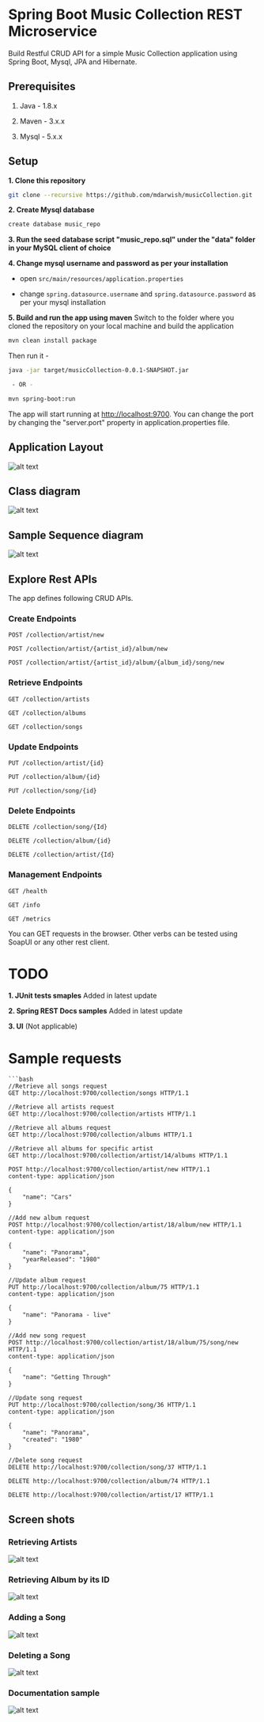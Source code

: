 # Spring Boot Music Collection REST Microservice

Build Restful CRUD API for a simple Music Collection application using Spring Boot, Mysql, JPA and Hibernate.

## Prerequisites

1. Java - 1.8.x

2. Maven - 3.x.x

3. Mysql - 5.x.x

## Setup

**1. Clone this repository**

```bash
git clone --recursive https://github.com/mdarwish/musicCollection.git
```

**2. Create Mysql database**
```bash
create database music_repo
```

**3. Run the seed database script "music_repo.sql" under the "data" folder in your MySQL client of choice**

**4. Change mysql username and password as per your installation**

+ open `src/main/resources/application.properties`

+ change `spring.datasource.username` and `spring.datasource.password` as per your mysql installation

**5. Build and run the app using maven**
Switch to the folder where you cloned the repository on your local machine and build the application

```bash 
mvn clean install package
```
Then run it -

```bash
java -jar target/musicCollection-0.0.1-SNAPSHOT.jar

 - OR -

mvn spring-boot:run
```

The app will start running at <http://localhost:9700>. You can change the port by changing the "server.port" property in application.properties file.

## Application Layout
![alt text](https://github.com/mdarwish/musicCollection/blob/master/screens/project_structure.png?raw=true)

## Class diagram
![alt text](https://github.com/mdarwish/musicCollection/blob/master/src/main/resources/class-diagram.jpg)

## Sample Sequence diagram
![alt text](https://github.com/mdarwish/musicCollection/blob/master/src/main/resources/Controller.jpg)

## Explore Rest APIs

The app defines following CRUD APIs.

### Create Endpoints
    POST /collection/artist/new

    POST /collection/artist/{artist_id}/album/new

    POST /collection/artist/{artist_id}/album/{album_id}/song/new

### Retrieve Endpoints
    GET /collection/artists
    
    GET /collection/albums
    
    GET /collection/songs
    
### Update Endpoints
    PUT /collection/artist/{id}
    
    PUT /collection/album/{id}

    PUT /collection/song/{id}

### Delete Endpoints
	DELETE /collection/song/{Id}

	DELETE /collection/album/{id}
	
	DELETE /collection/artist/{Id}
	
### Management Endpoints
	GET /health

	GET /info

	GET /metrics

You can GET requests in the browser. Other verbs can be tested using SoapUI or any other rest client.

# TODO
**1. JUnit tests smaples**
Added in latest update

**2. Spring REST Docs samples**
Added in latest update

**3. UI** (Not applicable)

# Sample requests

	```bash
	//Retrieve all songs request
	GET http://localhost:9700/collection/songs HTTP/1.1
	
	//Retrieve all artists request
	GET http://localhost:9700/collection/artists HTTP/1.1
	
	//Retrieve all albums request
	GET http://localhost:9700/collection/albums HTTP/1.1
	
	//Retrieve all albums for specific artist
	GET http://localhost:9700/collection/artist/14/albums HTTP/1.1
	
	POST http://localhost:9700/collection/artist/new HTTP/1.1
	content-type: application/json
	
	{
	    "name": "Cars"
	}
	
	//Add new album request
	POST http://localhost:9700/collection/artist/18/album/new HTTP/1.1
	content-type: application/json
	
	{
	    "name": "Panorama",
	    "yearReleased": "1980"
	}
	
	//Update album request
	PUT http://localhost:9700/collection/album/75 HTTP/1.1
	content-type: application/json
	
	{
	    "name": "Panorama - live"
	}
	
	//Add new song request
	POST http://localhost:9700/collection/artist/18/album/75/song/new HTTP/1.1
	content-type: application/json
	
	{
	    "name": "Getting Through"
	}
	
	//Update song request
	PUT http://localhost:9700/collection/song/36 HTTP/1.1
	content-type: application/json
	
	{
	    "name": "Panorama",
	    "created": "1980"
	}
	
	//Delete song request
	DELETE http://localhost:9700/collection/song/37 HTTP/1.1
	
	DELETE http://localhost:9700/collection/album/74 HTTP/1.1
	
	DELETE http://localhost:9700/collection/artist/17 HTTP/1.1


## Screen shots

### Retrieving Artists
![alt text](https://github.com/mdarwish/musicCollection/blob/master/screens/Screenshot%20from%202017-12-31-Artists.png?raw=true)

### Retrieving Album by its ID
![alt text](https://github.com/mdarwish/musicCollection/blob/master/screens/Screenshot%20from%202017-12-31-AlbumById?raw=true)

### Adding a Song
![alt text](https://github.com/mdarwish/musicCollection/blob/master/screens/Screenshot%20from%202017-12-31-NewSong.png?raw=true)

### Deleting a Song
![alt text](https://github.com/mdarwish/musicCollection/blob/master/screens/Screenshot%20from%202018-01-01-DeleteSong.png?raw=true)

### Documentation sample
![alt text](https://github.com/mdarwish/musicCollection/blob/master/screens/Screenshot%20from%202017-12-31-RESTDocs.png?raw=true)
